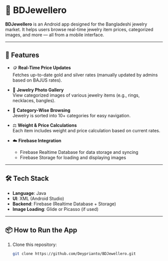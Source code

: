# 💎 BDJewellero

**BDJewellero** is an Android app designed for the Bangladeshi jewelry market. It helps users browse real-time jewelry item prices, categorized images, and more — all from a mobile interface.

---

## 📱 Features

- 🪙 **Real-Time Price Updates**  
  Fetches up-to-date gold and silver rates (manually updated by admins based on BAJUS rates).

- 📸 **Jewelry Photo Gallery**  
  View categorized images of various jewelry items (e.g., rings, necklaces, bangles).

- 📂 **Category-Wise Browsing**  
  Jewelry is sorted into 10+ categories for easy navigation.

- ⚖️ **Weight & Price Calculations**  
  Each item includes weight and price calculation based on current rates.

- ☁️ **Firebase Integration**  
  - Firebase Realtime Database for data storage and syncing
  - Firebase Storage for loading and displaying images

---

## 🛠 Tech Stack

- **Language**: Java  
- **UI**: XML (Android Studio)  
- **Backend**: Firebase (Realtime Database + Storage)  
- **Image Loading**: Glide or Picasso (if used)

---

## 📦 How to Run the App

1. Clone this repository:
   ```bash
   git clone https://github.com/Deyprianto/BDJewellero.git
